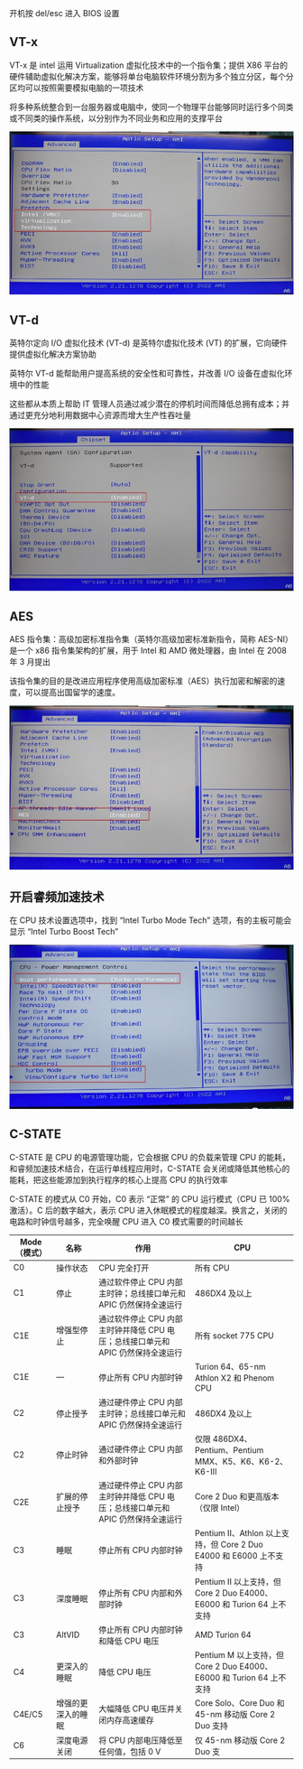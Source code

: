 开机按 del/esc 进入 BIOS 设置

## VT-x

VT-x 是 intel 运用 Virtualization 虚拟化技术中的一个指令集；提供 X86 平台的硬件辅助虚拟化解决方案，能够将单台电脑软件环境分割为多个独立分区，每个分区均可以按照需要模拟电脑的一项技术

将多种系统整合到一台服务器或电脑中，使同一个物理平台能够同时运行多个同类或不同类的操作系统，以分别作为不同业务和应用的支撑平台

![image-20230422005329226](./.assets/软路由BIOS设置/image-20230422005329226.png)

## VT-d

英特尔定向 I/O 虚拟化技术 (VT-d) 是英特尔虚拟化技术 (VT) 的扩展，它向硬件提供虚拟化解决方案协助

英特尔 VT-d 能帮助用户提高系统的安全性和可靠性，并改善 I/O 设备在虚拟化环境中的性能

这些都从本质上帮助 IT 管理人员通过减少潜在的停机时间而降低总拥有成本；并通过更充分地利用数据中心资源而增大生产性吞吐量

![image-20230422005405298](./.assets/软路由BIOS设置/image-20230422005405298.png)

## AES

AES 指令集：高级加密标准指令集（英特尔高级加密标准新指令，简称 AES-NI）是一个 x86 指令集架构的扩展，用于 Intel 和 AMD 微处理器，由 Intel 在 2008 年 3 月提出

该指令集的目的是改进应用程序使用高级加密标准（AES）执行加密和解密的速度，可以提高出国留学的速度。

![image-20230422005437204](./.assets/软路由BIOS设置/image-20230422005437204.png)

## 开启睿频加速技术

在 CPU 技术设置选项中，找到 “Intel Turbo Mode Tech” 选项，有的主板可能会显示 “Intel Turbo Boost Tech”

![image-20230422005512475](./.assets/软路由BIOS设置/image-20230422005512475.png)

##  C-STATE

C-STATE 是 CPU 的电源管理功能，它会根据 CPU 的负载来管理 CPU 的能耗，和睿频加速技术结合，在运行单线程应用时，C-STATE 会关闭或降低其他核心的能耗，把这些能源加到执行程序的核心上提高 CPU 的执行效率

C-STATE 的模式从 C0 开始，C0 表示 “正常” 的 CPU 运行模式（CPU 已 100% 激活）。C 后的数字越大，表示 CPU 进入休眠模式的程度越深。换言之，关闭的电路和时钟信号越多，完全唤醒 CPU 进入 C0 模式需要的时间越长

| Mode（模式） | 名称               | 作用                                                         | CPU                                                          |
| ------------ | ------------------ | ------------------------------------------------------------ | ------------------------------------------------------------ |
| C0           | 操作状态           | CPU 完全打开                                                 | 所有 CPU                                                     |
| C1           | 停止               | 通过软件停止 CPU 内部主时钟；总线接口单元和 APIC 仍然保持全速运行 | 486DX4 及以上                                                |
| C1E          | 增强型停止         | 通过软件停止 CPU 内部主时钟并降低 CPU 电压；总线接口单元和 APIC 仍然保持全速运行 | 所有 socket 775 CPU                                          |
| C1E          | —                  | 停止所有 CPU 内部时钟                                        | Turion 64、65-nm Athlon X2 和 Phenom CPU                     |
| C2           | 停止授予           | 通过硬件停止 CPU 内部主时钟；总线接口单元和 APIC 仍然保持全速运行 | 486DX4 及以上                                                |
| C2           | 停止时钟           | 通过硬件停止 CPU 内部和外部时钟                              | 仅限 486DX4、Pentium、Pentium MMX、K5、K6、K6-2、K6-III      |
| C2E          | 扩展的停止授予     | 通过硬件停止 CPU 内部主时钟并降低 CPU 电压；总线接口单元和 APIC 仍然保持全速运行 | Core 2 Duo 和更高版本（仅限 Intel）                          |
| C3           | 睡眠               | 停止所有 CPU 内部时钟                                        | Pentium II、Athlon 以上支持，但 Core 2 Duo E4000 和 E6000 上不支持 |
| C3           | 深度睡眠           | 停止所有 CPU 内部和外部时钟                                  | Pentium II 以上支持，但 Core 2 Duo E4000、E6000 和 Turion 64 上不支持 |
| C3           | AltVID             | 停止所有 CPU 内部时钟和降低 CPU 电压                         | AMD Turion 64                                                |
| C4           | 更深入的睡眠       | 降低 CPU 电压                                                | Pentium M 以上支持，但 Core 2 Duo E4000、E6000 和 Turion 64 上不支持 |
| C4E/C5       | 增强的更深入的睡眠 | 大幅降低 CPU 电压并关闭内存高速缓存                          | Core Solo、Core Duo 和 45-nm 移动版 Core 2 Duo 支持          |
| C6           | 深度电源关闭       | 将 CPU 内部电压降低至任何值，包括 0 V                        | 仅 45-nm 移动版 Core 2 Duo 支                                |